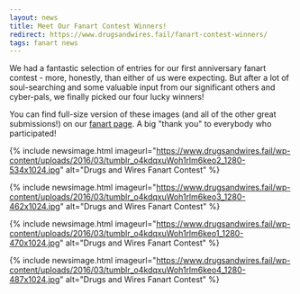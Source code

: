 ```yaml
---
layout: news
title: Meet Our Fanart Contest Winners!
redirect: https://www.drugsandwires.fail/fanart-contest-winners/
tags: fanart news
---
```


We had a fantastic selection of entries for our first anniversary fanart contest - more, honestly, than either of us were expecting. But after a lot of soul-searching and some valuable input from our significant others and cyber-pals, we finally picked our four lucky winners!

You can find full-size version of these images (and all of the other great submissions!) on our [fanart page](https://www.drugsandwires.fail/art/). A big "thank you" to everybody who participated!

{% include newsimage.html imageurl="https://www.drugsandwires.fail/wp-content/uploads/2016/03/tumblr_o4kdqxuWoh1rlm6keo2_1280-534x1024.jpg" alt="Drugs and Wires Fanart Contest" %}

{% include newsimage.html imageurl="https://www.drugsandwires.fail/wp-content/uploads/2016/03/tumblr_o4kdqxuWoh1rlm6keo3_1280-462x1024.jpg" alt="Drugs and Wires Fanart Contest" %}

{% include newsimage.html imageurl="https://www.drugsandwires.fail/wp-content/uploads/2016/03/tumblr_o4kdqxuWoh1rlm6keo1_1280-470x1024.jpg" alt="Drugs and Wires Fanart Contest" %}

{% include newsimage.html imageurl="https://www.drugsandwires.fail/wp-content/uploads/2016/03/tumblr_o4kdqxuWoh1rlm6keo4_1280-487x1024.jpg" alt="Drugs and Wires Fanart Contest" %}
